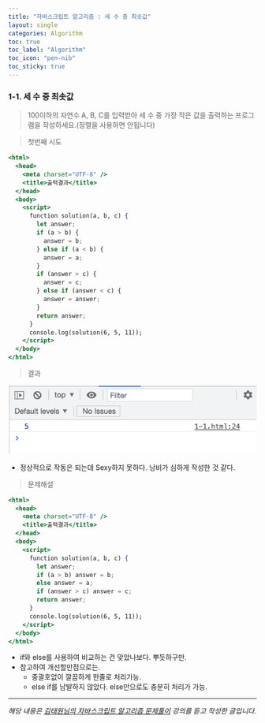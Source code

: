 ```yaml
---
title: "자바스크립트 알고리즘 : 세 수 중 최솟값"
layout: single
categories: Algorithm
toc: true
toc_label: "Algorithm"
toc_icon: "pen-nib"
toc_sticky: true
---
```


### 1-1. 세 수 중 최솟값

> 100이하의 자연수 A, B, C를 입력받아 세 수 중 가장 작은 값을 출력하는 프로그램을 작성하세요.(정렬을 사용하면 안됩니다)

> 첫번째 시도

```jsx
<html>
  <head>
    <meta charset="UTF-8" />
    <title>출력결과</title>
  </head>
  <body>
    <script>
      function solution(a, b, c) {
        let answer;
        if (a > b) {
          answer = b;
        } else if (a < b) {
          answer = a;
        }
        if (answer > c) {
          answer = c;
        } else if (answer < c) {
          answer = answer;
        }
        return answer;
      }
      console.log(solution(6, 5, 11));
    </script>
  </body>
</html>
```

> 결과

![1](/assets/images/algorithm/algo1.png)

- 정상적으로 작동은 되는데 Sexy하지 못하다. 낭비가 심하게 작성한 것 같다.

> 문제해설

```jsx
<html>
  <head>
    <meta charset="UTF-8" />
    <title>출력결과</title>
  </head>
  <body>
    <script>
      function solution(a, b, c) {
        let answer;
        if (a > b) answer = b;
        else answer = a;
        if (answer > c) answer = c;
        return answer;
      }
      console.log(solution(6, 5, 11));
    </script>
  </body>
</html>
```

- if와 else를 사용하여 비교하는 건 맞았나보다. 뿌듯하구만.
- 참고하여 개선할만점으로는.
  - 중괄호없이 깔끔하게 한줄로 처리가능.
  - else if를 남발하지 않았다. else만으로도 충분히 처리가 가능.

---

_해당 내용은 [김태원님의 자바스크립트 알고리즘 문제풀이](https://www.inflearn.com/course/%EC%9E%90%EB%B0%94%EC%8A%A4%ED%81%AC%EB%A6%BD%ED%8A%B8-%EC%95%8C%EA%B3%A0%EB%A6%AC%EC%A6%98-%EB%AC%B8%EC%A0%9C%ED%92%80%EC%9D%B4/dashboard) 강의를 듣고 작성한 글입니다._
